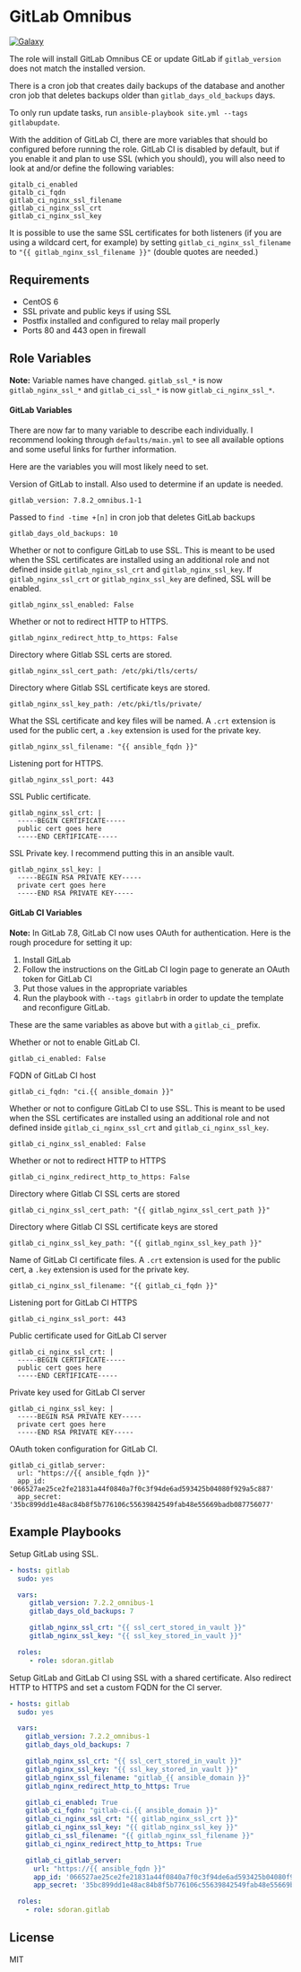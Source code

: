 GitLab Omnibus
========
[![Galaxy](https://img.shields.io/badge/galaxy-sdoran.gitlab-blue.svg?style=flat)](https://galaxy.ansible.com/list#/roles/1759)

The role will install GitLab Omnibus CE or update GitLab if `gitlab_version` does not match the installed version.

There is a cron job that creates daily backups of the database and another cron job that deletes backups older than `gitlab_days_old_backups` days.

To only run update tasks, run `ansible-playbook site.yml --tags gitlabupdate`.

With the addition of GitLab CI, there are more variables that should bo configured before running the role. GitLab CI is disabled by default, but if you enable it and plan to use SSL (which you should), you will also need to look at and/or define the following variables:

```shell
gitalb_ci_enabled
gitalb_ci_fqdn
gitlab_ci_nginx_ssl_filename
gitlab_ci_nginx_ssl_crt
gitlab_ci_nginx_ssl_key
```

It is possible to use the same SSL certificates for both listeners (if you are using a wildcard cert, for example) by setting `gitlab_ci_nginx_ssl_filename` to `"{{ gitlab_nginx_ssl_filename }}"` (double quotes are needed.)

Requirements
------------

* CentOS 6
* SSL private and public keys if using SSL
* Postfix installed and configured to relay mail properly
* Ports 80 and 443 open in firewall

Role Variables
--------------

**Note:** Variable names have changed. `gitlab_ssl_*` is now `gitlab_nginx_ssl_*` and `gitlab_ci_ssl_*` is now `gitlab_ci_nginx_ssl_*`.

#### GitLab Variables  ####

There are now far to many variable to describe each individually. I recommend looking through `defaults/main.yml` to see all available options and some useful links for further information.

Here are the variables you will most likely need to set.

Version of GitLab to install. Also used to determine if an update is needed.

    gitlab_version: 7.8.2_omnibus.1-1

Passed to `find -time +[n]` in cron job that deletes GitLab backups

    gitlab_days_old_backups: 10

Whether or not to configure GitLab to use SSL. This is meant to be used when the SSL certificates are installed using an additional role and not defined inside `gitlab_nginx_ssl_crt` and `gitlab_nginx_ssl_key`. If `gitlab_nginx_ssl_crt` or `gitlab_nginx_ssl_key` are defined, SSL will be enabled.

    gitlab_nginx_ssl_enabled: False

Whether or not to redirect HTTP to HTTPS.

    gitlab_nginx_redirect_http_to_https: False

Directory where Gitlab SSL certs are stored.

    gitlab_nginx_ssl_cert_path: /etc/pki/tls/certs/

Directory where Gitlab SSL certificate keys are stored.

    gitlab_nginx_ssl_key_path: /etc/pki/tls/private/


What the SSL certificate and key files will be named. A `.crt` extension is used for the public cert, a `.key` extension is used for the private key.

    gitlab_nginx_ssl_filename: "{{ ansible_fqdn }}"

Listening port for HTTPS.

    gitlab_nginx_ssl_port: 443

SSL Public certificate.

    gitlab_nginx_ssl_crt: |
      -----BEGIN CERTIFICATE-----
      public cert goes here
      -----END CERTIFICATE-----

SSL Private key. I recommend putting this in an ansible vault.

    gitlab_nginx_ssl_key: |
      -----BEGIN RSA PRIVATE KEY-----
      private cert goes here
      -----END RSA PRIVATE KEY-----

#### GitLab CI Variables ####

**Note:** In GitLab 7.8, GitLab CI now uses OAuth for authentication. Here is the rough procedure for setting it up:

  1. Install GitLab
  1. Follow the instructions on the GitLab CI login page to generate an OAuth token for GitLab CI
  1. Put those values in the appropriate variables
  1. Run the playbook with `--tags gitlabrb` in order to update the template and reconfigure GitLab.

These are the same variables as above but with a `gitlab_ci_` prefix.

Whether or not to enable GitLab CI.

    gitlab_ci_enabled: False

FQDN of GitLab CI host

    gitlab_ci_fqdn: "ci.{{ ansible_domain }}"

Whether or not to configure GitLab CI to use SSL. This is meant to be used when the SSL certificates are installed using an additional role and not defined inside `gitlab_ci_nginx_ssl_crt` and `gitlab_ci_nginx_ssl_key`.

    gitlab_ci_nginx_ssl_enabled: False

Whether or not to redirect HTTP to HTTPS

    gitlab_ci_nginx_redirect_http_to_https: False

Directory where Gitlab CI  SSL certs are stored

    gitlab_ci_nginx_ssl_cert_path: "{{ gitlab_nginx_ssl_cert_path }}"

Directory where Gitlab CI SSL certificate keys are stored

    gitlab_ci_nginx_ssl_key_path: "{{ gitlab_nginx_ssl_key_path }}"

Name of GitLab CI certificate files. A `.crt` extension is used for the public cert, a `.key` extension is used for the private key.

    gitlab_ci_nginx_ssl_filename: "{{ gitlab_ci_fqdn }}"

Listening port for GitLab CI HTTPS

    gitlab_ci_nginx_ssl_port: 443

Public certificate used for GitLab CI server

    gitlab_ci_nginx_ssl_crt: |
      -----BEGIN CERTIFICATE-----
      public cert goes here
      -----END CERTIFICATE-----

Private key used for GitLab CI server

    gitlab_ci_nginx_ssl_key: |
      -----BEGIN RSA PRIVATE KEY-----
      private cert goes here
      -----END RSA PRIVATE KEY-----

OAuth token configuration for GitLab CI.

    gitlab_ci_gitlab_server:
      url: "https://{{ ansible_fqdn }}"
      app_id: '066527ae25ce2fe21831a44f0840a7f0c3f94de6ad593425b04080f929a5c887'
      app_secret: '35bc899dd1e48ac84b8f5b776106c55639842549fab48e55669badb087756077'

Example Playbooks
----------------
Setup GitLab using SSL.
```yaml
- hosts: gitlab
  sudo: yes

  vars:
     gitlab_version: 7.2.2_omnibus-1
     gitlab_days_old_backups: 7

     gitlab_nginx_ssl_crt: "{{ ssl_cert_stored_in_vault }}"
     gitlab_nginx_ssl_key: "{{ ssl_key_stored_in_vault }}"

  roles:
     - role: sdoran.gitlab
```

Setup GitLab and GitLab CI using SSL with a shared certificate. Also redirect HTTP to HTTPS and set a custom FQDN for the CI server.
```yaml
- hosts: gitlab
  sudo: yes

  vars:
    gitlab_version: 7.2.2_omnibus-1
    gitlab_days_old_backups: 7

    gitlab_nginx_ssl_crt: "{{ ssl_cert_stored_in_vault }}"
    gitlab_nginx_ssl_key: "{{ ssl_key_stored_in_vault }}"
    gitlab_nginx_ssl_filename: "gitlab_{{ ansible_domain }}"
    gitlab_nginx_redirect_http_to_https: True

    gitlab_ci_enabled: True
    gitlab_ci_fqdn: "gitlab-ci.{{ ansible_domain }}"
    gitlab_ci_nginx_ssl_crt: "{{ gitlab_nginx_ssl_crt }}"
    gitlab_ci_nginx_ssl_key: "{{ gitlab_nginx_ssl_key }}"
    gitlab_ci_ssl_filename: "{{ gitlab_nginx_ssl_filename }}"
    gitlab_ci_nginx_redirect_http_to_https: True

    gitlab_ci_gitlab_server:
      url: "https://{{ ansible_fqdn }}"
      app_id: '066527ae25ce2fe21831a44f0840a7f0c3f94de6ad593425b04080f929a5c887'
      app_secret: '35bc899dd1e48ac84b8f5b776106c55639842549fab48e55669badb087756077'

  roles:
    - role: sdoran.gitlab
```

License
-------

MIT
